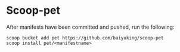 # Scoop-pet

After manifests have been committed and pushed, run the following:

```pwsh
scoop bucket add pet https://github.com/baiyuking/scoop-pet
scoop install pet/<manifestname>
```
